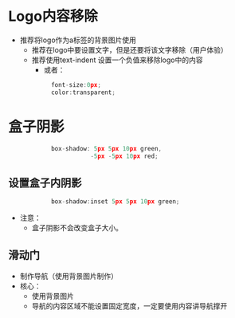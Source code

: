 # Logo内容移除

- 推荐将logo作为a标签的背景图片使用
	- 推荐在logo中要设置文字，但是还要将该文字移除（用户体验）
	- 推荐使用text-indent 设置一个负值来移除logo中的内容
        - 或者：
```javascript
            font-size:0px;
            color:transparent;
```
# 盒子阴影

```javascript
            box-shadow: 5px 5px 10px green,
                       -5px -5px 10px red;
```
## 设置盒子内阴影

```javascript
            box-shadow:inset 5px 5px 10px green;
```
- 注意：
	- 盒子阴影不会改变盒子大小。


## 滑动门

- 制作导航（使用背景图片制作）
- 核心：
	- 使用背景图片
	- 导航的内容区域不能设置固定宽度，一定要使用内容讲导航撑开

